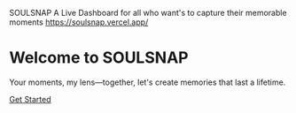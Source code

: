 SOULSNAP 
A Live Dashboard for all who want's to capture their memorable moments 
https://soulsnap.vercel.app/

Welcome to SOULSNAP
===================

Your moments, my lens—together, let's create memories that last a lifetime.

[Get Started](services.html)
